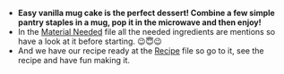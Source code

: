 * **Easy vanilla mug cake is the perfect dessert! Combine a few simple pantry staples in a mug, pop it in the microwave and then enjoy!**
* In the [Material Needed](Material.md) file all the needed ingredients are mentions so have a look at it before starting. :wink::innocent::wink:
* And we have our recipe ready at the [Recipe](Recipe.md) file so go to it, see the recipe and have fun making it.
